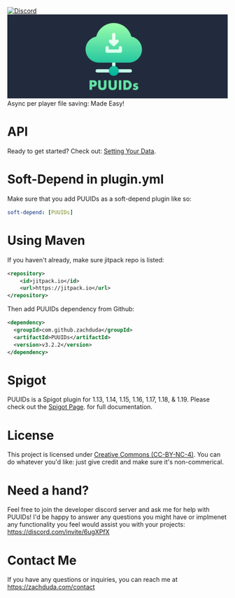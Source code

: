 [![Discord](https://img.shields.io/discord/469625341837836290?style=flat-square&logo=Discord&logoColor=bdc7fc&label=Support%20Discord)](https://zachduda.com/discord?utm=github_badge)
![Alt text](Images/banner.png?raw=true "PUUIDs Banner")
Async per player file saving: Made Easy!

# API
Ready to get started? Check out: [Setting Your Data](https://github.com/zachduda/PUUIDs/wiki/Start-Setting-Data).

# Soft-Depend in plugin.yml
Make sure that you add PUUIDs as a soft-depend plugin like so:
```yaml
soft-depend: [PUUIDs]
```
# Using Maven
If you haven't already, make sure jitpack repo is listed:
```xml
<repository>
    <id>jitpack.io</id>
    <url>https://jitpack.io</url>
</repository>
```

Then add PUUIDs dependency from Github:

```xml
<dependency>
  <groupId>com.github.zachduda</groupId>
  <artifactId>PUUIDs</artifactId>
  <version>v3.2.2</version>
</dependency>
```


# Spigot
PUUIDs is a Spigot plugin for 1.13, 1.14, 1.15, 1.16, 1.17, 1.18, & 1.19. Please check out the [Spigot Page](https://www.spigotmc.org/resources/puuids-•-an-async-file-api.71496/). for full documentation.


# License
This project is licensed under [Creative Commons (CC-BY-NC-4)](https://creativecommons.org/licenses/by-nc/4.0/).
You can do whatever you'd like: just give credit and make sure it's non-commerical.


# Need a hand?
Feel free to join the developer discord server and ask me for help with PUUIDs! I'd be happy to answer any questions you might have or implmenet any functionality you feel would assist you with your projects: https://discord.com/invite/6ugXPfX


# Contact Me
If you have any questions or inquiries, you can reach me at https://zachduda.com/contact
